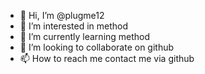 - 👋 Hi, I’m @plugme12
- 👀 I’m interested in method
- 🌱 I’m currently learning method
- 💞️ I’m looking to collaborate on github
- 📫 How to reach me contact me via github

<!---
plugme12/plugme12 is a ✨ special ✨ repository because its `README.md` (this file) appears on your GitHub profile.
You can click the Preview link to take a look at your changes.
--->
